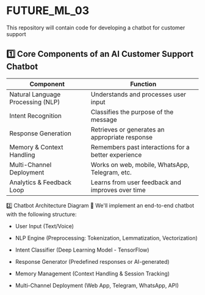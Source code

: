 # FUTURE_ML_03
This repository will contain code for developing a chatbot for customer support
## 1️⃣ Core Components of an AI Customer Support Chatbot
|Component	|Function|
|-----------|---------|
|Natural Language Processing (NLP)|	Understands and processes user input|
|Intent Recognition|	Classifies the purpose of the message|
|Response Generation	|Retrieves or generates an appropriate response|
|Memory & Context Handling	|Remembers past interactions for a better experience|
|Multi-Channel Deployment|	Works on web, mobile, WhatsApp, Telegram, etc.|
|Analytics & Feedback Loop	|Learns from user feedback and improves over time|


2️⃣ Chatbot Architecture Diagram
📌 We'll implement an end-to-end chatbot with the following structure:

- User Input (Text/Voice) 
        
- NLP Engine (Preprocessing: Tokenization, Lemmatization, Vectorization)
        
- Intent Classifier (Deep Learning Model - TensorFlow)
        
- Response Generator (Predefined responses or AI-generated)
        
- Memory Management (Context Handling & Session Tracking)
        
- Multi-Channel Deployment (Web App, Telegram, WhatsApp, API)
